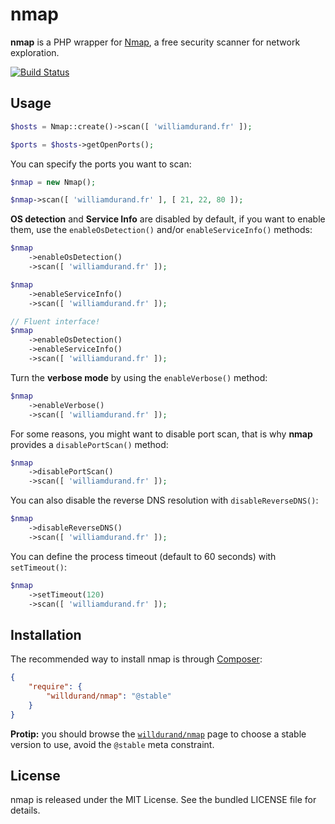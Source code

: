 nmap
====

**nmap** is a PHP wrapper for [Nmap](http://nmap.org/), a free security scanner
for network exploration.

[![Build Status](https://travis-ci.org/willdurand/nmap.svg?branch=master)](https://travis-ci.org/willdurand/nmap)


Usage
-----

```php
$hosts = Nmap::create()->scan([ 'williamdurand.fr' ]);

$ports = $hosts->getOpenPorts();
```

You can specify the ports you want to scan:

``` php
$nmap = new Nmap();

$nmap->scan([ 'williamdurand.fr' ], [ 21, 22, 80 ]);
```

**OS detection** and **Service Info** are disabled by default, if you want to
enable them, use the `enableOsDetection()` and/or `enableServiceInfo()` methods:

``` php
$nmap
    ->enableOsDetection()
    ->scan([ 'williamdurand.fr' ]);

$nmap
    ->enableServiceInfo()
    ->scan([ 'williamdurand.fr' ]);

// Fluent interface!
$nmap
    ->enableOsDetection()
    ->enableServiceInfo()
    ->scan([ 'williamdurand.fr' ]);
```

Turn the **verbose mode** by using the `enableVerbose()` method:

``` php
$nmap
    ->enableVerbose()
    ->scan([ 'williamdurand.fr' ]);
```

For some reasons, you might want to disable port scan, that is why **nmap**
provides a `disablePortScan()` method:

``` php
$nmap
    ->disablePortScan()
    ->scan([ 'williamdurand.fr' ]);
```

You can also disable the reverse DNS resolution with `disableReverseDNS()`:

``` php
$nmap
    ->disableReverseDNS()
    ->scan([ 'williamdurand.fr' ]);
```

You can define the process timeout (default to 60 seconds) with `setTimeout()`:

``` php
$nmap
    ->setTimeout(120)
    ->scan([ 'williamdurand.fr' ]);
```

Installation
------------

The recommended way to install nmap is through
[Composer](http://getcomposer.org/):

``` json
{
    "require": {
        "willdurand/nmap": "@stable"
    }
}
```


**Protip:** you should browse the
[`willdurand/nmap`](https://packagist.org/packages/willdurand/nmap)
page to choose a stable version to use, avoid the `@stable` meta constraint.


License
-------

nmap is released under the MIT License. See the bundled LICENSE file for
details.
